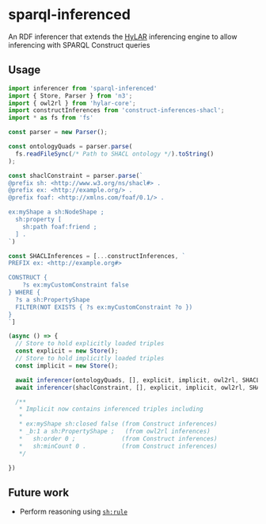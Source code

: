 # sparql-inferenced
An RDF inferencer that extends the [HyLAR](https://github.com/ucbl/HyLAR-Reasoner.git) inferencing engine to allow inferencing with SPARQL Construct queries

## Usage

```ts
import inferencer from 'sparql-inferenced'
import { Store, Parser } from 'n3';
import { owl2rl } from 'hylar-core';
import constructInferences from 'construct-inferences-shacl';
import * as fs from 'fs'

const parser = new Parser();

const ontologyQuads = parser.parse(
  fs.readFileSync(/* Path to SHACL ontology */).toString()
);

const shaclConstraint = parser.parse(`
@prefix sh: <http://www.w3.org/ns/shacl#> .
@prefix ex: <http://example.org/> .
@prefix foaf: <http://xmlns.com/foaf/0.1/> .

ex:myShape a sh:NodeShape ;
  sh:property [
    sh:path foaf:friend ;
  ] .
`)

const SHACLInferences = [...constructInferences, `
PREFIX ex: <http://example.org#>

CONSTRUCT {
	?s ex:myCustomConstraint false
} WHERE {
  ?s a sh:PropertyShape
  FILTER(NOT EXISTS { ?s ex:myCustomConstraint ?o })
}
`]

(async () => {
  // Store to hold explicitly loaded triples
  const explicit = new Store();
  // Store to hold implicitly loaded triples
  const implicit = new Store();

  await inferencer(ontologyQuads, [], explicit, implicit, owl2rl, SHACLInferences)
  await inferencer(shaclConstraint, [], explicit, implicit, owl2rl, SHACLInferences)

  /**
   * Implicit now contains inferenced triples including
   * 
   * ex:myShape sh:closed false (from Construct inferences)
   * _b:1 a sh:PropertyShape ;   (from owl2rl inferences)
   *   sh:order 0 ;             (from Construct inferences)
   *   sh:minCount 0 .          (from Construct inferences) 
   */

})
```

## Future work

 - Perform reasoning using [`sh:rule`](https://www.w3.org/TR/shacl-af/#dfn-shacl-rules)

